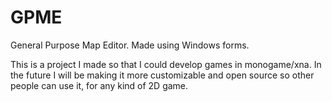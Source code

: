 # GPME
General Purpose Map Editor. Made using Windows forms.

This is a project I made so that I could develop games in monogame/xna. In the future I will be making it more customizable
and open source so other people can use it, for any kind of 2D game.
